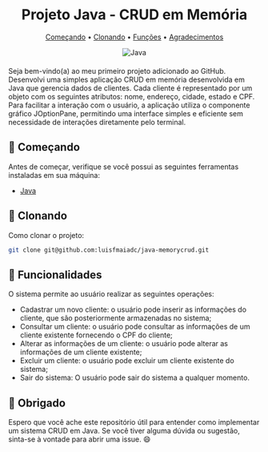 <h1 align="center">Projeto Java - CRUD em Memória</h1>
<p align="center">
 <a href="#started">Começando</a> • 
  <a href="#cloning">Clonando</a> •
 <a href="#function">Funções</a> •
 <a href="#thanks">Agradecimentos</a>
</p>

<p align="center" style="margin-bottom: 20;">
    <img src="https://img.shields.io/badge/java-%23ED8B00.svg?style=for-the-badge&logo=openjdk&logoColor=white" alt="Java" />
</p>

Seja bem-vindo(a) ao meu primeiro projeto adicionado ao GitHub. Desenvolvi uma simples aplicação CRUD em memória desenvolvida em Java que gerencia dados de clientes. Cada cliente é representado por um objeto com os seguintes atributos: nome, endereço, cidade, estado e CPF. Para facilitar a interação com o usuário, a aplicação utiliza o componente gráfico JOptionPane, permitindo uma interface simples e eficiente sem necessidade de interações diretamente pelo terminal.

<h2 id="started">🚀 Começando</h2>

Antes de começar, verifique se você possui as seguintes ferramentas instaladas em sua máquina:

- [Java](https://www.oracle.com/java/technologies/downloads/#java22)

<h2 id="cloning">👾 Clonando</h2>

Como clonar o projeto:
```bash
git clone git@github.com:luisfmaiadc/java-memorycrud.git
```

<h2 id="function">📝 Funcionalidades</h2>

O sistema permite ao usuário realizar as seguintes operações:

- Cadastrar um novo cliente: o usuário pode inserir as informações do cliente, que são posteriormente armazenadas no sistema;
- Consultar um cliente: o usuário pode consultar as informações de um cliente existente fornecendo o CPF do cliente;
- Alterar as informações de um cliente: o usuário pode alterar as informações de um cliente existente;
- Excluir um cliente: o usuário pode excluir um cliente existente do sistema;
- Sair do sistema: O usuário pode sair do sistema a qualquer momento.

<h2 id="thanks">🤝 Obrigado</h2>

Espero que você ache este repositório útil para entender como implementar um sistema CRUD em Java. Se você tiver alguma dúvida ou sugestão, sinta-se à vontade para abrir uma issue. 😄
